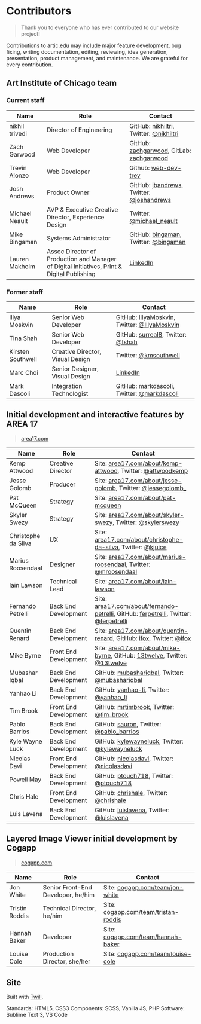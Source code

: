 # Contributors
> Thank you to everyone who has ever contributed to our website project!

Contributions to artic.edu may include major feature development, bug fixing, writing documentation, editing, reviewing, idea generation, presentation, product management, and maintenance. We are grateful for every contribution.

## Art Institute of Chicago team
### Current staff

| Name | Role | Contact |
|---|---|---|
| nikhil trivedi | Director of Engineering | GitHub: [nikhiltri](https://github.com/nikhiltri), Twitter: [@nikhiltri](https://twitter.com/nikhiltri) |
| Zach Garwood | Web Developer | GitHub: [zachgarwood](https://github.com/zachgarwood), GitLab: [zachgarwood](https://gitlab.com/zachgarwood) |
| Trevin Alonzo | Web Developer | Github: [web-dev-trev](https://github.com/web-dev-trev) |
| Josh Andrews | Product Owner | GitHub: [jbandrews](https://github.com/jbandrews), Twitter: [@joshandrews](https://twitter.com/joshandrews) |
| Michael Neault | AVP & Executive Creative Director, Experience Design | Twitter: [@michael_neault](https://twitter.com/michael_neault) |
| Mike Bingaman | Systems Administrator | GitHub: [bingaman](https://github.com/bingaman), Twitter: [@bingaman](https://twitter.com/bingaman) |
| Lauren Makholm | Assoc Director of Production and Manager of Digital Initiatives, Print & Digital Publishing | [LinkedIn](https://www.linkedin.com/in/lmakholm/) |

### Former staff
| Name | Role | Contact |
|---|---|---|
| Illya Moskvin | Senior Web Developer | GitHub: [IllyaMoskvin](https://github.com/IllyaMoskvin), Twitter: [@IllyaMoskvin](https://twitter.com/IllyaMoskvin) |
| Tina Shah | Senior Web Developer | GitHub: [surreal8](https://github.com/surreal8), Twitter: [@tshah](https://twitter.com/tshah) |
| Kirsten Southwell | Creative Director, Visual Design | Twitter: [@kmsouthwell](https://twitter.com/kmsouthwell) |
| Marc Choi | Senior Designer, Visual Design | [LinkedIn](https://www.linkedin.com/in/marcchoi/) |
| Mark Dascoli | Integration Technologist | GitHub: [markdascoli](https://github.com/markdascoli), Twitter: [@markdascoli](https://twitter.com/markdascoli) |

## Initial development and interactive features by AREA 17
> [area17.com](http://www.area17.com/)

| Name | Role | Contact |
|---|---|---|
| Kemp Attwood | Creative Director | Site: [area17.com/about/kemp-attwood](https://area17.com/about/kemp-attwood), Twitter: [@attwoodkemp](https://twitter.com/attwoodkemp) |
| Jesse Golomb | Producer | Site: [area17.com/about/jesse-golomb](https://area17.com/about/jesse-golomb), Twitter: [@jessegolomb_](https://twitter.com/jessegolomb_) |
| Pat McQueen | Strategy | Site: [area17.com/about/pat-mcqueen](https://area17.com/about/pat-mcqueen) |
| Skyler Swezy | Strategy | Site: [area17.com/about/skyler-swezy](https://area17.com/about/skyler-swezy), Twitter: [@skylerswezy](https://twitter.com/skylerswezy) |
| Christophe da Silva | UX | Site: [area17.com/about/christophe-da-silva](https://area17.com/about/christophe-da-silva), Twitter: [@kjuice](https://twitter.com/kjuice) |
| Marius Roosendaal | Designer | Site: [area17.com/about/marius-roosendaal](https://area17.com/about/marius-roosendaal), Twitter: [@mroosendaal](https://twitter.com/mroosendaal) |
| Iain Lawson | Technical Lead | Site: [area17.com/about/iain-lawson](https://area17.com/about/iain-lawson) |
| Fernando Petrelli | Back End Development | Site: [area17.com/about/fernando-petrelli](https://area17.com/about/fernando-petrelli), GitHub: [ferpetrelli](https://github.com/ferpetrelli), Twitter: [@ferpetrelli](https://twitter.com/ferpetrelli) |
| Quentin Renard | Back End Development | Site: [area17.com/about/quentin-renard](https://area17.com/about/quentin-renard), GitHub: [ifox](https://github.com/ifox), Twitter: [@ifox](https://twitter.com/ifox) |
| Mike Byrne | Front End Development | Site: [area17.com/about/mike-byrne](https://area17.com/about/mike-byrne), GitHub: [13twelve](https://github.com/13twelve), Twitter: [@13twelve](https://twitter.com/13twelve) |
| Mubashar Iqbal | Back End Development | GitHub: [mubashariqbal](https://github.com/mubashariqbal), Twitter: [@mubashariqbal](https://twitter.com/mubashariqbal) |
| Yanhao Li | Back End Development | GitHub: [yanhao-li](https://github.com/yanhao-li), Twitter: [@yanhao_li](https://twitter.com/yanhao_li) |
| Tim Brook | Front End Development | GitHub: [mrtimbrook](https://github.com/mrtimbrook), Twitter: [@tim_brook](https://twitter.com/tim_brook) |
| Pablo Barrios | Back End Development | GitHub: [sauron](https://github.com/sauron), Twitter: [@pablo_barrios](https://twitter.com/pablo_barrios) |
| Kyle Wayne Luck | Back End Development | GitHub: [kylewayneluck](https://github.com/kylewayneluck), Twitter: [@kylewayneluck](https://twitter.com/kylewayneluck) |
| Nicolas Davi | Front End Development | GitHub: [nicolasdavi](https://github.com/nicolasdavi), Twitter: [@nicolasdavi](https://twitter.com/nicolasdavi) |
| Powell May | Back End Development | GitHub: [ptouch718](https://github.com/ptouch718), Twitter: [@ptouch718](https://twitter.com/ptouch718) |
| Chris Hale | Front End Development | GitHub: [chrishale](https://github.com/chrishale), Twitter: [@chrishale](https://twitter.com/chrishale) |
| Luis Lavena | Back End Development | GitHub: [luislavena](https://github.com/luislavena), Twitter: [@luislavena](https://twitter.com/luislavena) |

## Layered Image Viewer initial development by Cogapp
> [cogapp.com](http://www.cogapp.com/)

| Name | Role | Contact |
|---|---|---|
| Jon White | Senior Front-End Developer, he/him | Site: [cogapp.com/team/jon-white](https://www.cogapp.com/team/jon-white) |
| Tristin Roddis | Technical Director, he/him | Site: [cogapp.com/team/tristan-roddis](https://www.cogapp.com/team/tristan-roddis) |
| Hannah Baker | Developer | Site: [cogapp.com/team/hannah-baker](https://www.cogapp.com/team/hannah-baker) |
| Louise Cole | Production Director, she/her | Site: [cogapp.com/team/louise-cole](https://www.cogapp.com/team/louise-cole) |

## Site
Built with [Twill](https://twill.io).

Standards: HTML5, CSS3
Components: SCSS, Vanilla JS, PHP
Software: Sublime Text 3, VS Code
